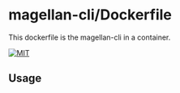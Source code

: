 # magellan-cli/Dockerfile

This dockerfile is the magellan-cli in a container.

[![MIT](https://img.shields.io/badge/license-MIT-blue.svg?style=flat-square)]()


## Usage

